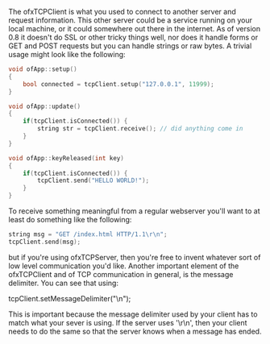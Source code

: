The ofxTCPClient is what you used to connect to another server and request information. This other server could be a service running on your local machine, or it could somewhere out there in the internet. As of version 0.8 it doesn't do SSL or other tricky things well, nor does it handle forms or GET and POST requests but you can handle strings or raw bytes. A trivial usage might look like the following:

```cpp
void ofApp::setup()
{
	bool connected = tcpClient.setup("127.0.0.1", 11999);
}

void ofApp::update()
{
	if(tcpClient.isConnected()) {
		string str = tcpClient.receive(); // did anything come in
	}
}

void ofApp::keyReleased(int key)
{
	if(tcpClient.isConnected()) {
		tcpClient.send("HELLO WORLD!");
	}
}
```

To receive something meaningful from a regular webserver you'll want to at least do something like the following:

```cpp
string msg = "GET /index.html HTTP/1.1\r\n";
tcpClient.send(msg);

```

but if you're using ofxTCPServer, then you're free to invent whatever sort of low level communication you'd like. Another important element of the ofxTCPClient and of TCP communication in general, is the message delimiter. You can see that using:

tcpClient.setMessageDelimiter("\n");

This is important because the message delimiter used by your client has to match what your sever is using. If the server uses '\r\n', then your client needs to do the same so that the server knows when a message has ended.
